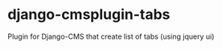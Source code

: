 django-cmsplugin-tabs
=====================

Plugin for Django-CMS that create list of tabs (using jquery ui)